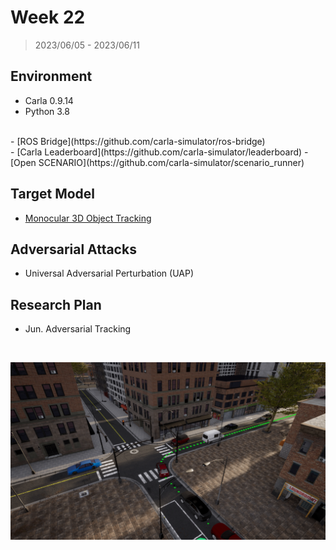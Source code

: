 # Week 22

> 2023/06/05 - 2023/06/11

## Environment

- Carla 0.9.14  
- Python 3.8  
<br />
- [ROS Bridge](https://github.com/carla-simulator/ros-bridge)  
<br />
- [Carla Leaderboard](https://github.com/carla-simulator/leaderboard)  
- [Open SCENARIO](https://github.com/carla-simulator/scenario_runner)  

## Target Model

- [Monocular 3D Object Tracking](https://github.com/SysCV/qd-3dt)

## Adversarial Attacks

- Universal Adversarial Perturbation (UAP)

## Research Plan

- Jun. Adversarial Tracking  

<br />

![](imgs/carla.png)
